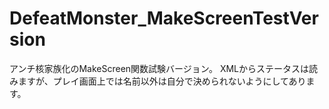 # DefeatMonster_MakeScreenTestVersion
アンチ核家族化のMakeScreen関数試験バージョン。 XMLからステータスは読みますが、プレイ画面上では名前以外は自分で決められないようにしてあります。
